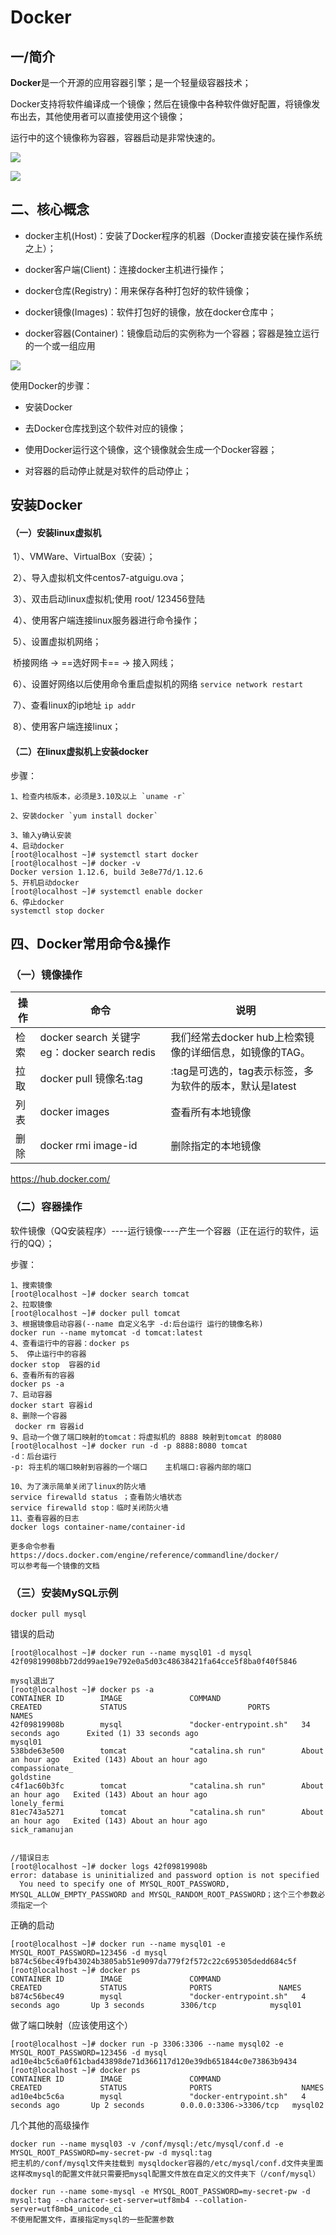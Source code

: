 # Docker

## 一/简介

**Docker**是一个开源的应用容器引擎；是一个轻量级容器技术；

Docker支持将软件编译成一个镜像；然后在镜像中各种软件做好配置，将镜像发布出去，其他使用者可以直接使用这个镜像；

运行中的这个镜像称为容器，容器启动是非常快速的。

![](FrameDay06_5%20SpringBoot%E4%B8%8EDocker.resource/%E6%90%9C%E7%8B%97%E6%88%AA%E5%9B%BE20180303145450.png)



![](FrameDay06_5%20SpringBoot%E4%B8%8EDocker.resource/%E6%90%9C%E7%8B%97%E6%88%AA%E5%9B%BE20180303145531.png)

## 二、核心概念

- docker主机(Host)：安装了Docker程序的机器（Docker直接安装在操作系统之上）；

- docker客户端(Client)：连接docker主机进行操作；

- docker仓库(Registry)：用来保存各种打包好的软件镜像；

- docker镜像(Images)：软件打包好的镜像，放在docker仓库中；

- docker容器(Container)：镜像启动后的实例称为一个容器；容器是独立运行的一个或一组应用


![](FrameDay06_5%20SpringBoot%E4%B8%8EDocker.resource/%E6%90%9C%E7%8B%97%E6%88%AA%E5%9B%BE20180303165113.png)

使用Docker的步骤：

- 安装Docker

- 去Docker仓库找到这个软件对应的镜像；

- 使用Docker运行这个镜像，这个镜像就会生成一个Docker容器；

- 对容器的启动停止就是对软件的启动停止；

## 安装Docker

#### （一）安装linux虚拟机

​	1）、VMWare、VirtualBox（安装）；

​	2）、导入虚拟机文件centos7-atguigu.ova；

​	3）、双击启动linux虚拟机;使用  root/ 123456登陆

​	4）、使用客户端连接linux服务器进行命令操作；

​	5）、设置虚拟机网络；

​		桥接网络 -> ==选好网卡== -> 接入网线；

​	6）、设置好网络以后使用命令重启虚拟机的网络 `service network restart`

​	7）、查看linux的ip地址 `ip addr`

​	8）、使用客户端连接linux；

#### （二）在linux虚拟机上安装docker

步骤：

```shell
1、检查内核版本，必须是3.10及以上 `uname -r`

2、安装docker `yum install docker`

3、输入y确认安装
4、启动docker
[root@localhost ~]# systemctl start docker
[root@localhost ~]# docker -v
Docker version 1.12.6, build 3e8e77d/1.12.6
5、开机启动docker
[root@localhost ~]# systemctl enable docker
6、停止docker
systemctl stop docker
```

## 四、Docker常用命令&操作

### （一）镜像操作

| 操作 | 命令                                            | 说明                                                     |
| ---- | ----------------------------------------------- | -------------------------------------------------------- |
| 检索 | docker  search 关键字  eg：docker  search redis | 我们经常去docker  hub上检索镜像的详细信息，如镜像的TAG。 |
| 拉取 | docker pull  镜像名:tag                         | :tag是可选的，tag表示标签，多为软件的版本，默认是latest  |
| 列表 | docker images                                   | 查看所有本地镜像                                         |
| 删除 | docker rmi image-id                             | 删除指定的本地镜像                                       |

https://hub.docker.com/

### （二）容器操作

软件镜像（QQ安装程序）----运行镜像----产生一个容器（正在运行的软件，运行的QQ）；

步骤：

````shell
1、搜索镜像
[root@localhost ~]# docker search tomcat
2、拉取镜像
[root@localhost ~]# docker pull tomcat
3、根据镜像启动容器(--name 自定义名字 -d:后台运行 运行的镜像名称)
docker run --name mytomcat -d tomcat:latest
4、查看运行中的容器：docker ps  
5、 停止运行中的容器
docker stop  容器的id
6、查看所有的容器
docker ps -a
7、启动容器
docker start 容器id
8、删除一个容器
 docker rm 容器id
9、启动一个做了端口映射的tomcat：将虚拟机的 8888 映射到tomcat 的8080
[root@localhost ~]# docker run -d -p 8888:8080 tomcat
-d：后台运行
-p: 将主机的端口映射到容器的一个端口    主机端口:容器内部的端口

10、为了演示简单关闭了linux的防火墙
service firewalld status ；查看防火墙状态
service firewalld stop：临时关闭防火墙
11、查看容器的日志
docker logs container-name/container-id

更多命令参看
https://docs.docker.com/engine/reference/commandline/docker/
可以参考每一个镜像的文档
````



### （三）安装MySQL示例

```shell
docker pull mysql
```



错误的启动

```shell
[root@localhost ~]# docker run --name mysql01 -d mysql
42f09819908bb72dd99ae19e792e0a5d03c48638421fa64cce5f8ba0f40f5846

mysql退出了
[root@localhost ~]# docker ps -a
CONTAINER ID        IMAGE               COMMAND                  CREATED             STATUS                           PORTS               NAMES
42f09819908b        mysql               "docker-entrypoint.sh"   34 seconds ago      Exited (1) 33 seconds ago                            mysql01
538bde63e500        tomcat              "catalina.sh run"        About an hour ago   Exited (143) About an hour ago                       compassionate_
goldstine
c4f1ac60b3fc        tomcat              "catalina.sh run"        About an hour ago   Exited (143) About an hour ago                       lonely_fermi
81ec743a5271        tomcat              "catalina.sh run"        About an hour ago   Exited (143) About an hour ago                       sick_ramanujan


//错误日志
[root@localhost ~]# docker logs 42f09819908b
error: database is uninitialized and password option is not specified 
  You need to specify one of MYSQL_ROOT_PASSWORD, MYSQL_ALLOW_EMPTY_PASSWORD and MYSQL_RANDOM_ROOT_PASSWORD；这个三个参数必须指定一个
```

正确的启动

```shell
[root@localhost ~]# docker run --name mysql01 -e MYSQL_ROOT_PASSWORD=123456 -d mysql
b874c56bec49fb43024b3805ab51e9097da779f2f572c22c695305dedd684c5f
[root@localhost ~]# docker ps
CONTAINER ID        IMAGE               COMMAND                  CREATED             STATUS              PORTS               NAMES
b874c56bec49        mysql               "docker-entrypoint.sh"   4 seconds ago       Up 3 seconds        3306/tcp            mysql01
```

做了端口映射（应该使用这个）

```shell
[root@localhost ~]# docker run -p 3306:3306 --name mysql02 -e MYSQL_ROOT_PASSWORD=123456 -d mysql
ad10e4bc5c6a0f61cbad43898de71d366117d120e39db651844c0e73863b9434
[root@localhost ~]# docker ps
CONTAINER ID        IMAGE               COMMAND                  CREATED             STATUS              PORTS                    NAMES
ad10e4bc5c6a        mysql               "docker-entrypoint.sh"   4 seconds ago       Up 2 seconds        0.0.0.0:3306->3306/tcp   mysql02
```



几个其他的高级操作

```
docker run --name mysql03 -v /conf/mysql:/etc/mysql/conf.d -e MYSQL_ROOT_PASSWORD=my-secret-pw -d mysql:tag
把主机的/conf/mysql文件夹挂载到 mysqldocker容器的/etc/mysql/conf.d文件夹里面
这样改mysql的配置文件就只需要把mysql配置文件放在自定义的文件夹下（/conf/mysql）

docker run --name some-mysql -e MYSQL_ROOT_PASSWORD=my-secret-pw -d mysql:tag --character-set-server=utf8mb4 --collation-server=utf8mb4_unicode_ci
不使用配置文件，直接指定mysql的一些配置参数
```

